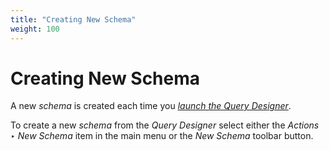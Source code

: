 ```yaml
---
title: "Creating New Schema"
weight: 100
---
```



# Creating New Schema

A new _schema_ is created each time you [_launch the Query Designer_](launching-the-query-designer.md).

To create a new _schema_ from the _Query Designer_ select either the _Actions ‣ New Schema_ item in the main menu or the _New Schema_ toolbar button.
